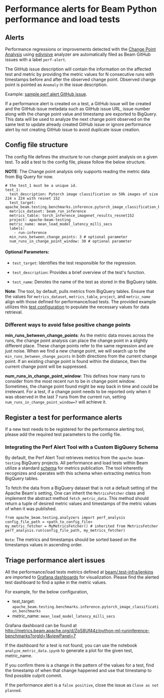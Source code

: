 <!--
    Licensed to the Apache Software Foundation (ASF) under one
    or more contributor license agreements.  See the NOTICE file
    distributed with this work for additional information
    regarding copyright ownership.  The ASF licenses this file
    to you under the Apache License, Version 2.0 (the
    "License"); you may not use this file except in compliance
    with the License.  You may obtain a copy of the License at

      http://www.apache.org/licenses/LICENSE-2.0

    Unless required by applicable law or agreed to in writing,
    software distributed under the License is distributed on an
    "AS IS" BASIS, WITHOUT WARRANTIES OR CONDITIONS OF ANY
    KIND, either express or implied.  See the License for the
    specific language governing permissions and limitations
    under the License.
-->

# Performance alerts for Beam Python performance and load tests

## Alerts

Performance regressions or improvements detected with the [Change Point Analysis](https://en.wikipedia.org/wiki/Change_detection) using [edivisive](https://github.com/apache/beam/blob/0a91d139dea4276dc46176c4cdcdfce210fc50c4/.test-infra/jenkins/job_InferenceBenchmarkTests_Python.groovy#L30)
analyzer are automatically filed as Beam GitHub issues with a label `perf-alert`.

The GitHub issue description will contain the information on the affected test and metric by providing the metric values for N consecutive runs with timestamps
before and after the observed change point. Observed change point is pointed as `Anomaly` in the issue description.

Example: [sample perf alert GitHub issue](https://github.com/AnandInguva/beam/issues/83).

If a performance alert is created on a test, a GitHub issue will be created and the GitHub issue metadata such as GitHub issue
URL, issue number along with the change point value and timestamp are exported to BigQuery. This data will be used to analyze the next change point observed on the same test to
update already created GitHub issue or ignore performance alert by not creating GitHub issue to avoid duplicate issue creation.

## Config file structure

The config file defines the structure to run change point analysis on a given test. To add a test to the config file,
please follow the below structure.

**NOTE**: The Change point analysis only supports reading the metric data from Big Query for now.

```
# the test_1 must be a unique id.
test_1:
  test_description: Pytorch image classification on 50k images of size 224 x 224 with resnet 152
  test_target: apache_beam.testing.benchmarks.inference.pytorch_image_classification_benchmarks
  metrics_dataset: beam_run_inference
  metrics_table: torch_inference_imagenet_results_resnet152
  project: apache-beam-testing
  metric_name: mean_load_model_latency_milli_secs
  labels:
    - run-inference
  min_runs_between_change_points: 3 # optional parameter
  num_runs_in_change_point_window: 30 # optional parameter
```

#### Optional Parameters:

- `test_target`: Identifies the test responsible for the regression.

- `test_description`: Provides a brief overview of the test's function.

- `test_name`: Denotes the name of the test as stored in the BigQuery table.

**Note**: The tool, by default, pulls metrics from BigQuery tables. Ensure that the values for `metrics_dataset`, `metrics_table`, `project`, and `metric_name` align with those defined for performance/load tests. The provided example utilizes this [test configuration](https://github.com/apache/beam/blob/0a91d139dea4276dc46176c4cdcdfce210fc50c4/.test-infra/jenkins/job_InferenceBenchmarkTests_Python.groovy#L30) to populate the necessary values for data retrieval.

### Different ways to avoid false positive change points

**min_runs_between_change_points**: As the metric data moves across the runs, the change point analysis can place the
change point in a slightly different place. These change points refer to the same regression and are just noise.
When we find a new change point, we will search up to the `min_runs_between_change_points` in both directions from the
current change point. If an existing change point is found within the distance, then the current change point will be
suppressed.

**num_runs_in_change_point_window**: This defines how many runs to consider from the most recent run to be in change point window.
Sometimes, the change point found might be way back in time and could be irrelevant. For a test, if a change point needs to be
reported only when it was observed in the last 7 runs from the current run,
setting `num_runs_in_change_point_window=7` will achieve it.

## Register a test for performance alerts

If a new test needs to be registered for the performance alerting tool, please add the required test parameters to the
config file.


### Integrating the Perf Alert Tool with a Custom BigQuery Schema

By default, the Perf Alert Tool retrieves metrics from the `apache-beam-testing` BigQuery projects. All performance and load tests within Beam utilize a standard [schema](https://github.com/apache/beam/blob/a7e12db9b5977c4a7b13554605c0300389a3d6da/sdks/python/apache_beam/testing/load_tests/load_test_metrics_utils.py#L70) for metrics publication. The tool inherently recognizes and operates with this schema when extracting metrics from BigQuery tables.

To fetch the data from a BigQuery dataset that is not a default setting of the Apache Beam's setting, One can inherit the `MetricsFetcher` class and implement the abstract method `fetch_metric_data`. This method should return a tuple of desired metric values and timestamps of the metric values of when it was published.

```
from apache_beam.testing.analyzers import perf_analysis
config_file_path = <path_to_config_file>
my_metric_fetcher = MyMetricsFetcher() # inherited from MetricsFetcher
perf_analysis.run(config_file_path, my_metrics_fetcher)
```

``Note``: The metrics and timestamps should be sorted based on the timestamps values in ascending order.

## Triage performance alert issues

All the performance/load tests metrics defined at [beam/.test-infra/jenkins](https://github.com/apache/beam/tree/master/.test-infra/jenkins) are imported to [Grafana dashboards](http://metrics.beam.apache.org/d/1/getting-started?orgId=1) for visualization. Please
find the alerted test dashboard to find a spike in the metric values.

For example, for the below configuration,

- test_target: `apache_beam.testing.benchmarks.inference.pytorch_image_classification_benchmarks`
- metric_name: `mean_load_model_latency_milli_secs`

Grafana dashboard can be found at http://metrics.beam.apache.org/d/ZpS8Uf44z/python-ml-runinference-benchmarks?orgId=1&viewPanel=7

If the dashboard for a test is not found, you can use the
notebook `analyze_metric_data.ipynb` to generate a plot for the given test, metric_name.

If you confirm there is a change in the pattern of the values for a test, find the timestamp of when that change happened
and use that timestamp to find possible culprit commit.

If the performance alert is a `false positive`, close the issue as `Close as not planned`.
